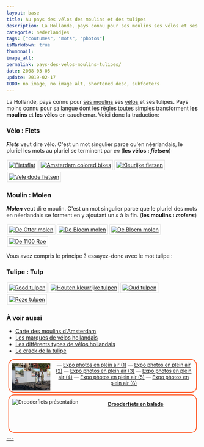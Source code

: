 ```yaml
---
layout: base
title: Au pays des vélos des moulins et des tulipes
description: La Hollande, pays connu pour ses moulins ses vélos et ses tulipes. Pays moins connu pour sa langue dont les rêgles toutes simples transforment les moulins et 
categorie: nederlandjes
tags: ["coutumes", "mots", "photos"]
isMarkdown: true
thumbnail: 
image_alt: 
permalink: pays-des-velos-moulins-tulipes/
date: 2008-03-05
update: 2019-02-17
TODO: no image, no image alt, shortened desc, subfooters
---
```


La Hollande, pays connu pour [ses moulins](/les-moulins-d-amsterdam) ses [vélos](/plein-de-velos) et ses tulipes. Pays moins connu pour sa langue dont les rêgles toutes simples transforment **les moulins** et **les vélos** en cauchemar. Voici donc la traduction:

### Vélo : Fiets
***Fiets*** veut dire vélo. C'est un mot singulier parce qu'en néerlandais, le pluriel les mots au pluriel se terminent par *en*  (**les vélos : *fietsen***)

<!-- HTML -->
<p style="float: left; padding: 4px 4px 4px 4px; border: 1px solid #ddd; background: #fff; margin: 2px;"><a href="http://www.flickr.com/photos/13274211@N00/1460208022/" title="Fietsflat"><img src="http://farm2.static.flickr.com/1258/1460208022_daca704389_s.jpg" width="75" height="75" alt="Fietsflat" /></a></p>

<p style="float: left; padding: 4px 4px 4px 4px; border: 1px solid #ddd; background: #fff; margin: 2px;"><a href="http://www.flickr.com/photos/13274211@N00/271214885/" title="Amsterdam colored bikes"><img src="http://farm1.static.flickr.com/111/271214885_4ec9ede525_s.jpg" width="75" height="75" alt="Amsterdam colored bikes" /></a></p>


<p style="float: left; padding: 4px 4px 4px 4px; border: 1px solid #ddd; background: #fff; margin: 2px;"><a href="/les-velos-en-couleur" title="Fiets in de Vondelpark"><img src="http://farm4.static.flickr.com/3233/2649371288_3a236104a4_s.jpg" width="75" height="75" alt="Kleurijke fietsen" /></a></p>

<p style="float: left; padding: 4px 4px 4px 4px; border: 1px solid #ddd; background: #fff; margin: 2px;"><a href="http://www.flickr.com/photos/13274211@N00/409185064/" title="Vele dode fietsen"><img src="http://farm1.static.flickr.com/102/409185064_e881d732b4_s.jpg" width="75" height="75" alt="Vele dode fietsen" /></a></p>
<div style="clear:both;"></div>
<!-- / HTML -->

### Moulin : Molen
***Molen*** veut dire moulin. C'est un mot singulier parce que le pluriel des mots en néerlandais se forment en y ajoutant un *s* à la fin.  (**les moulins : *molens***)


<!-- HTML -->

<p style="float: left; padding: 4px 4px 4px 4px; border: 1px solid #ddd; background: #fff; margin: 2px;"><a href="http://www.flickr.com/photos/13274211@N00/707403921/" title="De Otter molen"><img src="http://farm2.static.flickr.com/1027/707403921_700b84f0be_s.jpg" width="75" height="75" alt="De Otter molen" /></a></p>

<p style="float: left; padding: 4px 4px 4px 4px; border: 1px solid #ddd; background: #fff; margin: 2px;"><a href="http://www.flickr.com/photos/13274211@N00/634276388/" title="De Bloem molen"><img src="http://farm2.static.flickr.com/1063/634276388_b1f62dd7f2_s.jpg" width="75" height="75" alt="De Bloem molen" /></a></p>

<p style="float: left; padding: 4px 4px 4px 4px; border: 1px solid #ddd; background: #fff; margin: 2px;"><a href="http://www.flickr.com/photos/13274211@N00/2652656290/" title="Oud en nieuw, met de wind"><img src="http://farm4.static.flickr.com/3240/2652656290_ae718390ec_s.jpg" width="75" height="75" alt="De Bloem molen" /></a></p>


<p style="float: left; padding: 4px 4px 4px 4px; border: 1px solid #ddd; background: #fff; margin: 2px;"><a href="http://www.flickr.com/photos/13274211@N00/2275226657/" title="VDe 1100 Roe"><img src="http://farm3.static.flickr.com/2173/2275226657_6084d390a7_s.jpg" width="75" height="75" alt="De 1100 Roe" /></a></p>

<div style="clear:both;"></div>
<!-- / HTML -->

Vous avez compris le principe ? essayez-donc avec le mot tulipe :

### Tulipe : Tulp


<!-- HTML -->

<p style="float: left; padding: 4px 4px 4px 4px; border: 1px solid #ddd; background: #fff; margin: 2px;"><a href="http://www.flickr.com/photos/13274211@N00/434146736/" title="Rood tulpen"><img src="http://farm1.static.flickr.com/180/434146736_310a42d9cb_s.jpg" width="75" height="75" alt="Rood tulpen" /></a></p>

<p style="float: left; padding: 4px 4px 4px 4px; border: 1px solid #ddd; background: #fff; margin: 2px;"><a href="http://www.flickr.com/photos/13274211@N00/420216121/" title="Houten kleurrijke tulpen"><img src="http://farm1.static.flickr.com/182/420216121_3ee33723d7_s.jpg" width="75" height="75" alt="Houten kleurrijke tulpen" /></a></p>

<p style="float: left; padding: 4px 4px 4px 4px; border: 1px solid #ddd; background: #fff; margin: 2px;"><a href="http://www.flickr.com/photos/13274211@N00/438423918/" title="Oud tulpen"><img src="http://farm1.static.flickr.com/175/438423918_8797f4a369_s.jpg" width="75" height="75" alt="Oud tulpen" /></a></p>

<p style="float: left; padding: 4px 4px 4px 4px; border: 1px solid #ddd; background: #fff; margin: 2px;"><a href="http://www.flickr.com/photos/13274211@N00/437327893/" title="Roze tulpen"><img src="http://farm1.static.flickr.com/171/437327893_3d3abbb4bc_s.jpg" width="75" height="75" alt="Roze tulpen" /></a></p>

<div style="clear:both;"></div>
<!-- / HTML -->

### À voir aussi
* [Carte des moulins d'Amsterdam](/la-carte-des-moulins-d-amsterdam)
* [Les marques de vélos hollandais](/plein-de-velos-hollandais-3)
* [Les différents types de vélos hollandais](/plein-de-velos)
* [Le crack de la tulipe](/1637-krach-de-la-tulipe)

<!-- HTML -->
<div style="border:2px solid #FF5521; border-radius:15px; text-align:center; font-size:small; padding:2px 8px; margin:5px; min-height:80px;">
<img src="/public/images/photos/2008-01/.expo-photos-dam-400_t.jpg?5.5420891735146E+17" alt="Expos photo en plein air" style="float:left; margin:0.5em 1em 1em 0;">
<p style="margin:3px;">
 — <a href="/expo-photos-en-plein-air">Expo photos en plein air (1)</a>
 — <a href="/expo-photos-en-plein-air-2">Expo photos en plein air (2)</a>
 — <a href="/expo-photos-en-plein-air-3">Expo photos en plein air (3)</a>
 — <a href="/expo-photos-en-plein-air-4">Expo photos en plein air (4)</a>
 — <a href="/expo-photos-en-plein-air-5">Expo photos en plein air (5)</a>
 — <a href="/expo-photos-en-plein-air-6">Expo photos en plein air (6)</a>
</p>
</div>
<!-- / HTML -->

<!-- HTML -->
<div style="border:2px solid #FF5521; border-radius:15px; text-align:center; font-size:small; padding:2px 8px; margin:5px; min-height:92px;">
<a href="/photos-drooderfiets-balade" title="les photos de mon vélo à travers les Pays-Bas">
<img src="http://farm4.static.flickr.com/3085/3468695122_119298f2ea_m.jpg" alt="Drooderfiets présentation" style="float:left; margin:0.5em 1em 1em 0; height:80px; width:auto;">
<p style="margin:3px; text-align:center;">
<h4 style="margin:1em;">Drooderfiets en balade</h4>
</p>
</div>
<!-- / HTML -->
---